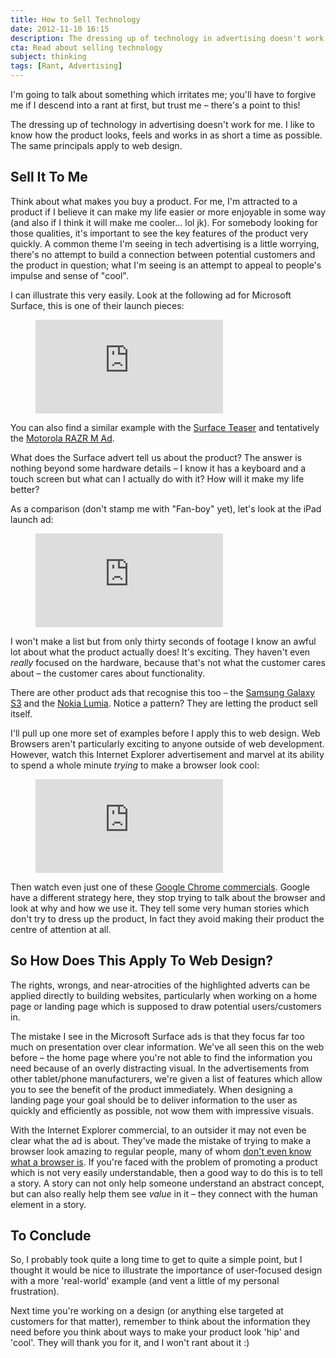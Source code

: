 ```yaml
---
title: How to Sell Technology
date: 2012-11-10 16:15
description: The dressing up of technology in advertising doesn't work for me. I like to know how the product looks, feels and works in as short a time as possible. The same applies to web design.
cta: Read about selling technology
subject: thinking
tags: [Rant, Advertising]
---
```



I'm going to talk about something which irritates me; you'll have to forgive me if I descend into a rant at first, but trust me – there's a point to this!

The dressing up of technology in advertising doesn't work for me. I like to know how the product looks, feels and works in as short a time as possible. The same principals apply to web design.


Sell It To Me
-------------

Think about what makes you buy a product. For me, I'm attracted to a product if I believe it can make my life easier or more enjoyable in some way (and also if I think it will make me cooler… lol jk). For somebody looking for those qualities, it's important to see the key features of the product very quickly. A common theme I'm seeing in tech advertising is a little worrying, there's  no attempt to build a connection between potential customers and the product in question; what I'm seeing is an attempt to appeal to people's impulse and sense of "cool".

I can illustrate this very easily. Look at the following ad for Microsoft Surface, this is one of their launch pieces:

<figure class="media">
    <iframe class="media__youtube" src="http://www.youtube.com/embed/U7UlE-o8DQQ" frameborder="0" allowfullscreen="allowfullscreen">&nbsp;</iframe>
</figure>

You can also find a similar example with the [Surface Teaser][surface-teaser] and tentatively the [Motorola RAZR M Ad][motorola-razr].

What does the Surface advert tell us about the product? The answer is nothing beyond some hardware details – I know it has a keyboard and a touch screen but what can I actually do with it? How will it make my life better?

As a comparison (don't stamp me with "Fan-boy" yet), let's look at the iPad launch ad:

<figure class="media">
    <iframe class="media__youtube" src="http://www.youtube.com/embed/_N3TW_HA-PE" frameborder="0" allowfullscreen="allowfullscreen">&nbsp;</iframe>
</figure>

I won't make a list but from only thirty seconds of footage I know an awful lot about what the product actually does! It's exciting. They haven't even *really* focused on the hardware, because that's not what the customer cares about – the customer cares about functionality.

There are other product ads that recognise this too – the [Samsung Galaxy S3][galaxy-s3] and the [Nokia Lumia][lumia]. Notice a pattern? They are letting the product sell itself.

I'll pull up one more set of examples before I apply this to web design. Web Browsers aren't particularly exciting to anyone outside of web development. However, watch this Internet Explorer advertisement and marvel at its ability to spend a whole minute *trying* to make a browser look cool:

<figure class="media">
    <iframe class="media__youtube" src="http://www.youtube.com/embed/WA8sLsM3McU" frameborder="0" allowfullscreen="allowfullscreen">&nbsp;</iframe>
</figure>

Then watch even just one of these [Google Chrome commercials][chrome-youtube]. Google have a different strategy here, they stop trying to talk about the browser and look at why and how we use it. They tell some very human stories which don't try to dress up the product, In fact they avoid making their product the centre of attention at all.


So How Does This Apply To Web Design?
-------------------------------------

The rights, wrongs, and near-atrocities of the highlighted adverts can be applied directly to building websites, particularly when working on a home page or landing page which is supposed to draw potential users/customers in.

The mistake I see in the Microsoft Surface ads is that they focus far too much on presentation over clear information. We've all seen this on the web before – the home page where you're not able to find the information you need because of an overly distracting visual. In the advertisements from other tablet/phone manufacturers, we're given a list of features which allow you to see the benefit of the product immediately. When designing a landing page your goal should be to deliver information to the user as quickly and efficiently as possible, not wow them with impressive visuals.

With the Internet Explorer commercial, to an outsider it may not even be clear what the ad is about. They've made the mistake of trying to make a browser look amazing to regular people, many of whom [don't even know what a browser is][what-is-a-browser]. If you're faced with the problem of promoting a product which is not very easily understandable, then a good way to do this is to tell a story. A story can not only help someone understand an abstract concept, but can also really help them see *value* in it – they connect with the human element in a story.


To Conclude
-----------

So, I probably took quite a long time to get to quite a simple point, but I thought it would be nice to illustrate the importance of user-focused design with a more 'real-world' example (and vent a little of my personal frustration).

Next time you're working on a design (or anything else targeted at customers for that matter), remember to think about the information they need before you think about ways to make your product look 'hip' and 'cool'. They will thank you for it, and I won't rant about it :)



[chrome-youtube]: http://www.youtube.com/user/googlechrome
[galaxy-s3]: http://youtu.be/6o0T44_4hb8
[lumia]: http://youtu.be/SbXnCQtQTWc
[motorola-razr]: http://youtu.be/F5wDYaxjbxg
[surface-teaser]: http://youtu.be/dpzu3HM2CIo
[what-is-a-browser]: http://youtu.be/o4MwTvtyrUQ
